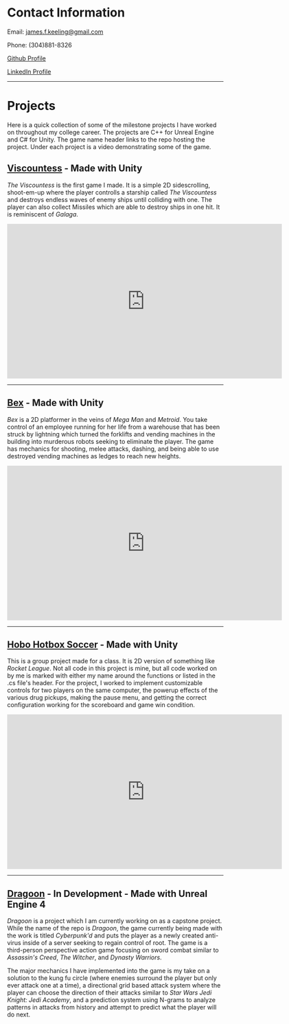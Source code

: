 # Contact Information

Email: james.f.keeling@gmail.com

Phone: (304)881-8326

[Github Profile](https://github.com/scuhooper)

[LinkedIn Profile](https://www.linkedin.com/in/james-keeling-662aa199/)

<hr>

# Projects
Here is a quick collection of some of the milestone projects I have worked on throughout my college career. The projects are C++ for Unreal Engine and C# for Unity. The game name header links to the repo hosting the project. Under each project is a video demonstrating some of the game.

## [Viscountess](https://github.com/scuhooper/viscountess) - Made with Unity
_The Viscountess_ is the first game I made. It is a simple 2D sidescrolling, shoot-em-up where the player controlls a starship called _The Viscountess_ and destroys endless waves of enemy ships until colliding with one. The player can also collect Missiles which are able to destroy ships in one hit. It is reminiscent of _Galaga_.

<iframe width="640" height="360" src="https://www.youtube.com/embed/fn04_Soot_E" frameborder="0" allowfullscreen></iframe>

<hr>

## [Bex](https://github.com/scuhooper/bex) - Made with Unity
_Bex_ is a 2D platformer in the veins of _Mega Man_ and _Metroid_. You take control of an employee running for her life from a warehouse that has been struck by lightning which turned the forklifts and vending machines in the building into murderous robots seeking to eliminate the player. The game has mechanics for shooting, melee attacks, dashing, and being able to use destroyed vending machines as ledges to reach new heights.

<iframe width="640" height="360" src="https://www.youtube.com/embed/0feFNBVT_gU" frameborder="0" allowfullscreen></iframe>

<hr>

## [Hobo Hotbox Soccer](https://github.com/scuhooper/gaming2D) - Made with Unity
This is a group project made for a class. It is 2D version of something like _Rocket League_. Not all code in this project is mine, but all code worked on by me is marked with either my name around the functions or listed in the .cs file's header. For the project, I worked to implement customizable controls for two players on the same computer, the powerup effects of the various drug pickups, making the pause menu, and getting the correct configuration working for the scoreboard and game win condition.

<iframe width="640" height="360" src="https://www.youtube.com/embed/-WhgPOvFbg4" frameborder="0" allowfullscreen></iframe>

<hr>

## [Dragoon](https://github.com/scuhooper/Dragoon) - In Development - Made with Unreal Engine 4
_Dragoon_ is a project which I am currently working on as a capstone project. While the name of the repo is _Dragoon_, the game currently being made with the work is titled _Cyberpunk'd_ and puts the player as a newly created anti-virus inside of a server seeking to regain control of root. The game is a third-person perspective action game focusing on sword combat similar to _Assassin's Creed_, _The Witcher_, and _Dynasty Warriors_.

The major mechanics I have implemented into the game is my take on a solution to the kung fu circle (where enemies surround the player but only ever attack one at a time), a directional grid based attack system where the player can choose the direction of their attacks similar to _Star Wars Jedi Knight: Jedi Academy_, and a prediction system using N-grams to analyze patterns in attacks from history and attempt to predict what the player will do next.
